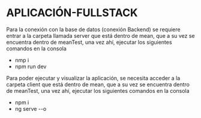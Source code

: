   # APLICACIÓN-FULLSTACK

Para la conexión con la base de datos (conexión Backend) se requiere entrar a la carpeta llamada server que está dentro de mean, que a su vez se encuentra dentro de meanTest, una vez ahí, ejecutar los siguientes comandos en la consola
-   nmp i
-   npm run dev

Para poder ejecutar y visualizar la aplicación, se necesita acceder a la carpeta client que está dentro de mean, que a su vez se encuentra dentro de meanTest, una vez ahí, ejecutar los siguientes comandos en la consola

-   npm i
-   ng serve --o

